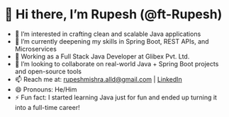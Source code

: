 # 👋 Hi there, I’m Rupesh (@ft-Rupesh)

- 👀 I’m interested in crafting clean and scalable Java applications
- 🌱 I’m currently deepening my skills in Spring Boot, REST APIs, and Microservices
- 💼 Working as a Full Stack Java Developer at Glibex Pvt. Ltd.
- 💞️ I’m looking to collaborate on real-world Java + Spring Boot projects and open-source tools
- 📫 Reach me at: rupeshmishra.alld@gmail.com | [LinkedIn](www.linkedin.com/in/rupesh-mishra-587599211)
- 😄 Pronouns: He/Him
- ⚡ Fun fact: I started learning Java just for fun and ended up turning it into a full-time career!

<!---
ft-Rupesh/ft-Rupesh is a ✨ special ✨ repository because its `README.md` (this file) appears on your GitHub profile.
You can click the Preview link to take a look at your changes.
--->
 

